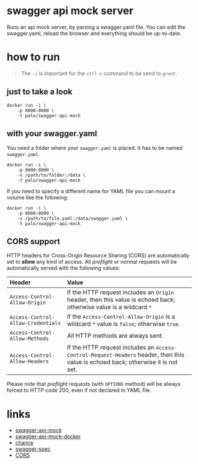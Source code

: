 # swagger api mock server

Runs an api mock server, by parsing a swagger.yaml file.
You can edit the swagger.yaml, reload the browser and everything should
be up-to-date.


# how to run

> The `-i` is important for the `ctrl-c` command to be send to `grunt`.

## just to take a look

    docker run -i \
        -p 8000:8000 \
        -t palo/swagger-api-mock

## with your swagger.yaml

You need a folder where your `swagger.yaml` is placed.
It has to be named `swagger.yaml`.

    docker run -i \
        -p 8000:8000 \
        -v /path/to/folder:/data \
        -t palo/swagger-api-mock

If you need to specify a different name for YAML file you can mount a volume like the following:

    docker run -i \
        -p 8000:8000 \
        -v /path/to/file.yaml:/data/swagger.yaml \
        -t palo/swagger-api-mock

## CORS support

HTTP headers for Cross-Origin Resource Sharing (CORS) are automatically set to **allow** any kind of access.
All _preflight_ or normal requests will be automatically served with the following values:

| Header                        | Value
|:-----------------------------------|:-----------------
| `Access-Control-Allow-Origin`      | If the HTTP request includes an `Origin` header, then this value is echoed back; otherwise value is a wildcard `*`
| <nobr>`Access-Control-Allow-Credentials`</nobr> | If the `Access-Control-Allow-Origin` is a wildcard `*` value is `false`; otherwise `true`.
| `Access-Control-Allow-Methods`     | _All_ HTTP methods are always sent.
| `Access-Control-Allow-Headers`     | If the HTTP request includes an `Access-Control-Request-Headers` header, then this value is echoed back; otherwise it is not set.

Please note that _preflight_ requests (with `OPTIONS` method) will be always forced to HTTP code 200, even if not declared in YAML file.

# links

* [swagger-api-mock](https://www.npmjs.com/package/swagger-mock-api)
* [swagger-api-mock-docker](https://hub.docker.com/r/palo/swagger-api-mock)
* [chance](http://chancejs.com)
* [swagger-spec](https://github.com/OAI/OpenAPI-Specification/blob/master/versions/2.0.md)
* [CORS](https://developer.mozilla.org/en-US/docs/Web/HTTP/Access_control_CORS)
